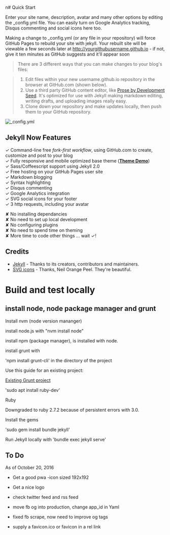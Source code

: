 n# Quick Start

Enter your site name, description, avatar and many other options by editing the _config.yml file. You can easily turn on Google Analytics tracking, Disqus commenting and social icons here too.

Making a change to _config.yml (or any file in your repository) will force GitHub Pages to rebuild your site with jekyll. Your rebuilt site will be viewable a few seconds later at <http://yourgithubusername.github.io> - if not, give it ten minutes as GitHub suggests and it'll appear soon

> There are 3 different ways that you can make changes to your blog's files:

> 1. Edit files within your new username.github.io repository in the browser at GitHub.com (shown below).
> 2. Use a third party GitHub content editor, like [Prose by Development Seed](http://prose.io). It's optimized for use with Jekyll making markdown editing, writing drafts, and uploading images really easy.
> 3. Clone down your repository and make updates locally, then push them to your GitHub repository.

![_config.yml](/images/config.png "_config.yml")


## Jekyll Now Features

✓ Command-line free _fork-first workflow_, using GitHub.com to create, customize and post to your blog  
✓ Fully responsive and mobile optimized base theme (**[Theme Demo](http://jekyllnow.com)**)  
✓ Sass/Coffeescript support using Jekyll 2.0  
✓ Free hosting on your GitHub Pages user site  
✓ Markdown blogging  
✓ Syntax highlighting  
✓ Disqus commenting  
✓ Google Analytics integration  
✓ SVG social icons for your footer  
✓ 3 http requests, including your avatar  

✘ No installing dependancies  
✘ No need to set up local development  
✘ No configuring plugins  
✘ No need to spend time on theming  
✘ More time to code other things ... wait ✓!  


## Credits

- [Jekyll](https://github.com/jekyll/jekyll) - Thanks to its creators, contributors and maintainers.
- [SVG icons](https://github.com/neilorangepeel/Free-Social-Icons) - Thanks, Neil Orange Peel. They're beautiful.

# Build and test locally

## install node, node package manager and grunt

Install nvm (node version mananger)

install node.js with "nvm install node"

install npm (package manager), is installed with node.

install grunt with

'npm install grunt-cli' in the directory of the project

Use this guide for an existing project:

[Existing Grunt project](https://gruntjs.com/getting-started#working-with-an-existing-grunt-project)


'sudo apt install ruby-dev'

Ruby

Downgraded to ruby 2.7.2 because of persistent errors with 3.0.

Install the gems

'sudo gem install bundle jekyll'

Run Jekyll locally with 
'bundle exec jekyll serve'

## To Do

As of October 20, 2016
- Get a good pwa -icon sized 192x192
- Get a nice logo

- check twitter feed and rss feed
- move fb og into production, change app_id in Yaml
- fixed fb scrape, now need to improve og tags
- supply a favicon.ico or favicon in a rel link
